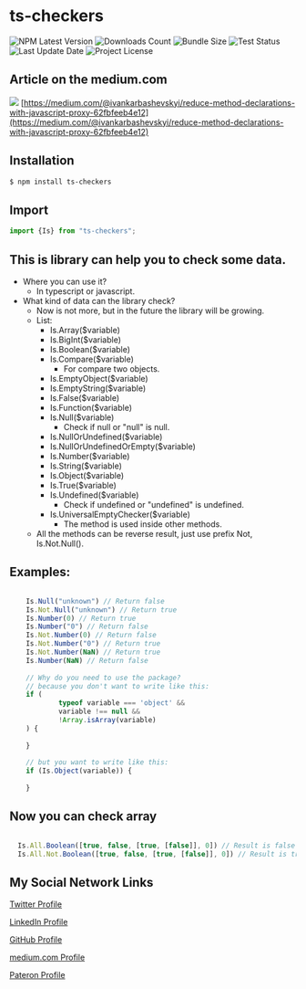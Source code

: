 # ts-checkers
![NPM Latest Version](https://img.shields.io/npm/v/ts-checkers)
![Downloads Count](https://img.shields.io/npm/dm/ts-checkers.svg)
![Bundle Size](https://packagephobia.now.sh/badge?p=ts-checkers)
![Test Status](https://img.shields.io/travis/karbashevskyi/ts-checkers/main.svg)
![Last Update Date](https://img.shields.io/github/last-commit/karbashevskyi/ts-checkers)
![Project License](https://img.shields.io/github/license/karbashevskyi/ts-checkers)

## Article on the medium.com
[![](https://miro.medium.com/max/1400/1*Nr3ayecYqgKJwOqumJHXsw.jpeg)](https://medium.com/@ivankarbashevskyi/reduce-method-declarations-with-javascript-proxy-62fbfeeb4e12)
[https://medium.com/@ivankarbashevskyi/reduce-method-declarations-with-javascript-proxy-62fbfeeb4e12](https://medium.com/@ivankarbashevskyi/reduce-method-declarations-with-javascript-proxy-62fbfeeb4e12)

## Installation

```bash
$ npm install ts-checkers
```

## Import
```typescript
import {Is} from "ts-checkers";
```

## This is library can help you to check some data.
- Where you can use it?
  - In typescript or javascript.
- What kind of data can the library check?
  - Now is not more, but in the future the library will be growing.
  - List:
    - Is.Array($variable)
    - Is.BigInt($variable)
    - Is.Boolean($variable)
    - Is.Compare($variable)
      - For compare two objects.
    - Is.EmptyObject($variable)
    - Is.EmptyString($variable)
    - Is.False($variable)
    - Is.Function($variable)
    - Is.Null($variable)
      - Check if null or "null" is null.
    - Is.NullOrUndefined($variable)
    - Is.NullOrUndefinedOrEmpty($variable)
    - Is.Number($variable)
    - Is.String($variable)
    - Is.Object($variable)
    - Is.True($variable)
    - Is.Undefined($variable)
      - Check if undefined or "undefined" is undefined.
    - Is.UniversalEmptyChecker($variable)
      - The method is used inside other methods.
  - All the methods can be reverse result, just use prefix Not, Is.Not.Null().


## Examples:
```typescript

    Is.Null("unknown") // Return false
    Is.Not.Null("unknown") // Return true
    Is.Number(0) // Return true
    Is.Number("0") // Return false
    Is.Not.Number(0) // Return false
    Is.Not.Number("0") // Return true
    Is.Not.Number(NaN) // Return true
    Is.Number(NaN) // Return false
    
    // Why do you need to use the package?
    // because you don't want to write like this:
    if (
            typeof variable === 'object' &&
            variable !== null &&
            !Array.isArray(variable)
    ) {
        
    }
    
    // but you want to write like this:
    if (Is.Object(variable)) {
        
    }

```

## Now you can check array
```typescript

  Is.All.Boolean([true, false, [true, [false]], 0]) // Result is false beacouse in array exist 0
  Is.All.Not.Boolean([true, false, [true, [false]], 0]) // Result is true beacouse in array exist 0

```


## My Social Network Links
[Twitter Profile](https://twitter.com/Karbashevskyi)

[LinkedIn Profile](https://www.linkedin.com/in/ivan-karbashevskyi/)

[GitHub Profile](https://github.com/Karbashevskyi)

[medium.com Profile](https://medium.com/@ivankarbashevskyi)

[Pateron Profile](https://www.patreon.com/karbash)

